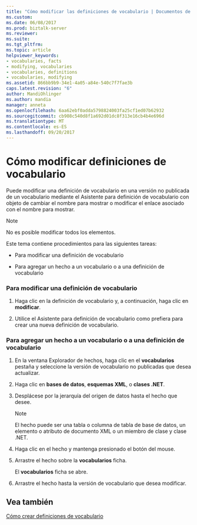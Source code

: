 ```yaml
---
title: "Cómo modificar las definiciones de vocabulario | Documentos de Microsoft"
ms.custom: 
ms.date: 06/08/2017
ms.prod: biztalk-server
ms.reviewer: 
ms.suite: 
ms.tgt_pltfrm: 
ms.topic: article
helpviewer_keywords:
- vocabularies, facts
- modifying, vocabularies
- vocabularies, definitions
- vocabularies, modifying
ms.assetid: 866bb9b9-34e1-4a05-a84e-540c7f7fae3b
caps.latest.revision: "6"
author: MandiOhlinger
ms.author: mandia
manager: anneta
ms.openlocfilehash: 6aa62ebf0adda5798824003fa25cf1ed07b62932
ms.sourcegitcommit: cb908c540d8f1a692d01dc8f313e16cb4b4e696d
ms.translationtype: MT
ms.contentlocale: es-ES
ms.lasthandoff: 09/20/2017
---
```

# <a name="how-to-modify-vocabulary-definitions"></a>Cómo modificar definiciones de vocabulario
Puede modificar una definición de vocabulario en una versión no publicada de un vocabulario mediante el Asistente para definición de vocabulario con objeto de cambiar el nombre para mostrar o modificar el enlace asociado con el nombre para mostrar.  
  
> [!NOTE]
>  No es posible modificar todos los elementos.  
  
 Este tema contiene procedimientos para las siguientes tareas:  
  
-   Para modificar una definición de vocabulario  
  
-   Para agregar un hecho a un vocabulario o a una definición de vocabulario  
  
### <a name="to-modify-a-vocabulary-definition"></a>Para modificar una definición de vocabulario  
  
1.  Haga clic en la definición de vocabulario y, a continuación, haga clic en **modificar**.  
  
2.  Utilice el Asistente para definición de vocabulario como prefiera para crear una nueva definición de vocabulario.  
  
### <a name="to-add-a-fact-to-a-vocabulary-or-vocabulary-definition"></a>Para agregar un hecho a un vocabulario o a una definición de vocabulario  
  
1.  En la ventana Explorador de hechos, haga clic en el **vocabularios** pestaña y seleccione la versión de vocabulario no publicadas que desea actualizar.  
  
2.  Haga clic en **bases de datos**, **esquemas XML**, o **clases .NET**.  
  
3.  Desplácese por la jerarquía del origen de datos hasta el hecho que desee.  
  
    > [!NOTE]
    >  El hecho puede ser una tabla o columna de tabla de base de datos, un elemento o atributo de documento XML o un miembro de clase y clase .NET.  
  
4.  Haga clic en el hecho y mantenga presionado el botón del mouse.  
  
5.  Arrastre el hecho sobre la **vocabularios** ficha.  
  
     El **vocabularios** ficha se abre.  
  
6.  Arrastre el hecho hasta la versión de vocabulario que desea modificar.  
  
## <a name="see-also"></a>Vea también  
 [Cómo crear definiciones de vocabulario](../core/how-to-create-vocabulary-definitions.md)